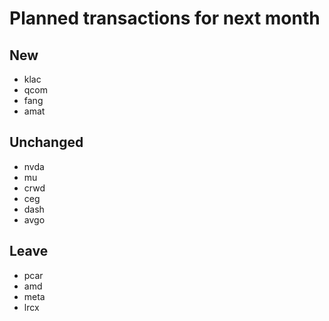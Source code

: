 # Planned transactions for next month

## New
+ klac
+ qcom
+ fang
+ amat
## Unchanged
* nvda
* mu
* crwd
* ceg
* dash
* avgo
## Leave
- pcar
- amd
- meta
- lrcx